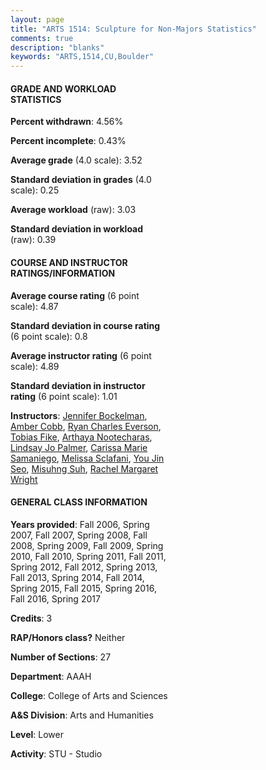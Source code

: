 ```yaml
---
layout: page
title: "ARTS 1514: Sculpture for Non-Majors Statistics"
comments: true
description: "blanks"
keywords: "ARTS,1514,CU,Boulder"
---
```

<head>
<script src="https://ajax.googleapis.com/ajax/libs/jquery/2.1.3/jquery.min.js"></script>
<script src="https://dl.dropboxusercontent.com/s/pc42nxpaw1ea4o9/highcharts.js?dl=0"></script>
<!-- <script src="../assets/js/highcharts.js"></script> -->
<style type="text/css">@font-face {
	font-family: "Bebas Neue";
	src: url(https://www.filehosting.org/file/details/544349/BebasNeue Regular.otf) format("opentype");
	}
	h1.Bebas { 
		font-family: "Bebas Neue", Verdana, Tahoma;
	}
</style>
</head>
<body>
	<div id="container" style="float: right; width: 45%; height: 88%; margin-left: 2.5%; margin-right: 2.5%;"></div>
	<script language="JavaScript">
		$(document).ready(function() {
		var chart = {type: 'column'};
		var title = {text: 'Grade Distribution'};
		var xAxis = {categories: ['A','B','C','D','F'],crosshair: true};
		var yAxis = {min: 0,title: {text: 'Percentage'}};
		var tooltip = {headerFormat: '<center><b><span style="font-size:20px">{point.key}</span></b></center>',
		               pointFormat: '<td style="padding:0"><b>{point.y:.1f}%</b></td>',
		               footerFormat: '</table>',shared: true,useHTML: true};
		var plotOptions = {column: {pointPadding: 0.0,borderWidth: 0}};  
		var credits = {enabled: false};var series= [{name: 'Percent',data: [69.65,22.49,5.04,1.69,1.13,]}];
		var json = {};
		json.chart = chart;
		json.title = title;
		json.tooltip = tooltip;
		json.xAxis = xAxis;
		json.yAxis = yAxis;  
		json.series = series;
		json.plotOptions = plotOptions;  
		json.credits = credits;
		$('#container').highcharts(json);
	});
	</script>
</body>
			   
#### GRADE AND WORKLOAD STATISTICS

**Percent withdrawn**: 4.56%

**Percent incomplete**: 0.43%

**Average grade** (4.0 scale): 3.52

**Standard deviation in grades** (4.0 scale): 0.25

**Average workload** (raw): 3.03

**Standard deviation in workload** (raw): 0.39

#### COURSE AND INSTRUCTOR RATINGS/INFORMATION

**Average course rating** (6 point scale): 4.87

**Standard deviation in course rating** (6 point scale): 0.8

**Average instructor rating** (6 point scale): 4.89

**Standard deviation in instructor rating** (6 point scale): 1.01

**Instructors**: <a href='../../instructors/Jennifer_Bockelman'>Jennifer Bockelman</a>, <a href='../../instructors/Amber_Cobb'>Amber Cobb</a>, <a href='../../instructors/Ryan_Charles_Everson'>Ryan Charles Everson</a>, <a href='../../instructors/Tobias_Fike'>Tobias Fike</a>, <a href='../../instructors/Arthaya_Nootecharas'>Arthaya Nootecharas</a>, <a href='../../instructors/Lindsay_Jo_Palmer'>Lindsay Jo Palmer</a>, <a href='../../instructors/Carissa_Marie_Samaniego'>Carissa Marie Samaniego</a>, <a href='../../instructors/Melissa_Sclafani'>Melissa Sclafani</a>, <a href='../../instructors/You_Jin_Seo'>You Jin Seo</a>, <a href='../../instructors/Misuhng_Suh'>Misuhng Suh</a>, <a href='../../instructors/Rachel_Margaret_Wright'>Rachel Margaret Wright</a>

#### GENERAL CLASS INFORMATION

**Years provided**: Fall 2006, Spring 2007, Fall 2007, Spring 2008, Fall 2008, Spring 2009, Fall 2009, Spring 2010, Fall 2010, Spring 2011, Fall 2011, Spring 2012, Fall 2012, Spring 2013, Fall 2013, Spring 2014, Fall 2014, Spring 2015, Fall 2015, Spring 2016, Fall 2016, Spring 2017

**Credits**: 3

**RAP/Honors class?** Neither

**Number of Sections**: 27

**Department**: AAAH

**College**: College of Arts and Sciences

**A&S Division**: Arts and Humanities

**Level**: Lower

**Activity**: STU - Studio
